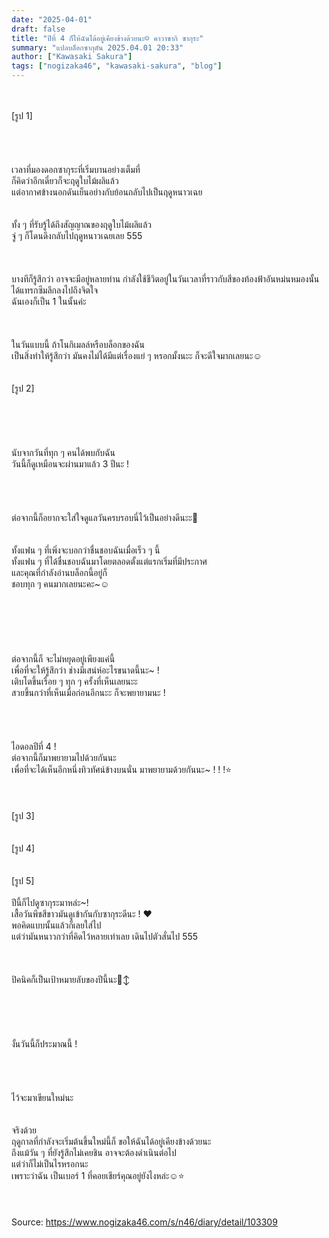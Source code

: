 ```yaml
---
date: "2025-04-01"
draft: false
title: "ปีที่ 4 ก็ให้ฉันได้อยู่เคียงข้างด้วยนะ☺︎ คาวาซากิ ซากุระ"
summary: "แปลบล็อกซากุตัน 2025.04.01 20:33"
author: ["Kawasaki Sakura"]
tags: ["nogizaka46", "kawasaki-sakura", "blog"]
---
```


\
\
[รูป 1]\
\
\
\
\
เวลาที่มองดอกซากุระที่เริ่มบานอย่างเต็มที่\
ก็คิดว่าอีกเดี๋ยวก็จะฤดูใบไม้ผลิแล้ว\
แต่อากาศข้างนอกดันเย็นอย่างกับย้อนกลับไปเป็นฤดูหนาวเฉย\
\
\
ทั้ง ๆ ที่รับรู้ได้ถึงสัญญาณของฤดูใบไม้ผลิแล้ว\
จู่ ๆ ก็โดนดึงกลับไปฤดูหนาวเฉยเลย 555\
\
\
\
บางทีก็รู้สึกว่า อาจจะมีอยู่หลายท่าน กำลังใช้ชีวิตอยู่ในวันเวลาที่ราวกับสีของท้องฟ้าอันหม่นหมองนั้น ได้แทรกซึมลึกลงไปถึงจิตใจ\
ฉันเองก็เป็น 1 ในนั้นค่ะ\
\
\
\
ในวันแบบนี้ ถ้าโนกิเมลล์หรือบล็อกของฉัน\
เป็นสิ่งทำให้รู้สึกว่า มันคงไม่ได้มีแต่เรื่องแย่ ๆ หรอกมั้งนะะ ก็จะดีใจมากเลยนะ☺︎\
\
\
[รูป 2]\
\
\
\
\
\
นับจากวันที่ทุก ๆ คนได้พบกับฉัน\
วันนี้ก็ดูเหมือนจะผ่านมาแล้ว 3 ปีนะ !\
\
\
\
\
ต่อจากนี้ก็อยากจะใส่ใจดูแลวันครบรอบนี่ไว้เป็นอย่างดีนะะ🌸
\
\
\
ทั้งแฟน ๆ ที่เพิ่งจะบอกว่าชื่นชอบฉันเมื่อเร็ว ๆ นี้\
ทั้งแฟน ๆ ที่ได้ชื่นชอบฉันมาโดยตลอดตั้งแต่แรกเริ่มที่มีประกาศ\
และคุณที่กำลังอ่านบล็อกนี้อยู่ก็\
ชอบทุก ๆ คนมากเลยนะคะ~☺️\
\
\
\
\
\
\
ต่อจากนี้ก็ จะไม่หยุดอยู่เพียงแค่นี้\
เพื่อที่จะให้รู้สึกว่า ช่างมีเสน่ห์อะไรขนาดนี้นะ~ !\
เติบโตขึ้นเรื่อย ๆ ทุก ๆ ครั้งที่เห็นเลยนะะ\
สวยขึ้นกว่าที่เห็นเมื่อก่อนอีกนะะ ก็จะพยายามนะ !\
\
\
\
\
ไอดอลปีที่ 4 !\
ต่อจากนี้ก็มาพยายามไปด้วยกันนะ\
เพื่อที่จะได้เห็นอีกหนึ่งทิวทัศน์ข้างบนนั่น มาพยายามด้วยกันนะ~ ! ! !⭐️\
\
\
\
[รูป 3]\
\
\
[รูป 4]\
\
\
[รูป 5]\
\
ปีนี้ก็ไปดูซากุระมาหล่ะ~!\
เสื้อวันพีชสีขาวมันดูเข้ากันกับซากุระดีนะ ! ❤︎\
พอคิดแบบนั้นแล้วก็เลยใส่ไป\
แต่ว่ามันหนาวกว่าที่คิดไว้หลายเท่าเลย เดินไปตัวสั่นไป 555\
\
\
\
ปิคนิคก็เป็นเป้าหมายลับของปีนี้นะ🙂‍↕️\
\
\
\
\
\
งั้นวันนี้ก็ประมาณนี้ !\
\
\
\
\
ไว้จะมาเขียนใหม่นะ\
\
\
จริงด้วย\
ฤดูกาลที่กำลังจะเริ่มต้นขึ้นใหม่นี้ก็ ขอให้ฉันได้อยู่เคียงข้างด้วยนะ\
ถึงแม้วัน ๆ ที่ยังรู้สึกไม่เคยชิน อาจจะต้องดำเนินต่อไป\
แต่ว่าก็ไม่เป็นไรหรอกนะ\
เพราะว่าฉัน เป็นเบอร์ 1 ที่คอยเชียร์คุณอยู่ยังไงหล่ะ☺️⭐️\
\
\
\
Source: https://www.nogizaka46.com/s/n46/diary/detail/103309
